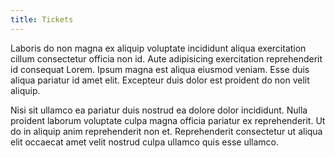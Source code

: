 ```yaml
---
title: Tickets
---
```


Laboris do non magna ex aliquip voluptate incididunt aliqua exercitation cillum consectetur officia non id. Aute adipisicing exercitation reprehenderit id consequat Lorem. Ipsum magna est aliqua eiusmod veniam. Esse duis aliqua pariatur id amet elit. Excepteur duis dolor est proident do non velit aliquip.

Nisi sit ullamco ea pariatur duis nostrud ea dolore dolor incididunt. Nulla proident laborum voluptate culpa magna officia pariatur ex reprehenderit. Ut do in aliquip anim reprehenderit non et. Reprehenderit consectetur ut aliqua elit occaecat amet velit nostrud culpa ullamco quis esse ullamco.

<tito-widget event="techlahoma/200ok-web-development-conference-2021"></tito-widget>

